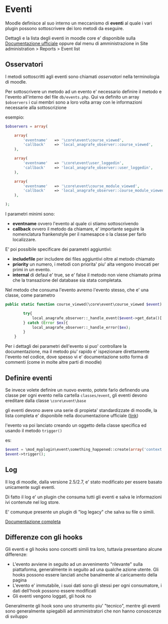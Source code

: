 Eventi
======

Moodle definisce al suo interno un meccanismo di **eventi** al quale i vari plugin possono sottoscrivere dei loro metodi da eseguire.

Dettagli e la lista degli eventi in moodle core e' disponibile sulla [Documentazione ufficiale](https://docs.moodle.org/dev/Events_API) oppure dal menu di amministrazione in Site administration > Reports > Event list

Osservatori
-----------

I metodi sottoscritti agli eventi sono chiamati *osservatori* nella terminologia di moodle.

Per sottoscrivere un metodo ad un evento e' necessario definire il metodo e l'evento all'interno del file `db/events.php`. Qui va definito un array `$observers` i cui membri sono a loro volta array con le informazioni necessarie alla sottoscrizione

esempio:

```php
$observers = array(

    array(
        'eventname'   => '\core\event\course_viewed',
        'callback'    => 'local_anagrafe_observer::course_viewed',
    ),

    array(
        'eventname'   => '\core\event\user_loggedin',
        'callback'    => 'local_anagrafe_observer::user_loggedin',
    ),

    array(
        'eventname'   => '\core\event\course_module_viewed',
        'callback'    => 'local_anagrafe_observer::course_module_viewed',
    ),

);
```

I parametri minimi sono:

* **eventname** ovvero l'evento al quale ci stiamo sottoscrivendo
* **callback** ovvero il metodo da chiamare, e' importante seguire la nomenclatura frankenstyle per il namesapce o la classe per farlo localizzare.

E' poi possibile specificare dei parametri aggiuntivi:

* **includefile** per includere dei files aggiuntivi oltre al metodo chiamato
* **priority** un numero, i metodi con priorita' piu' alta vengono invocati per primi in un evento.
* **internal** di defaul e' true, se e' false il metodo non viene chiamato prima che la transazione del database sia stata completata.

Nel metodo che consuma l'evento avremo l'evento stesso, che e' una classe, come parametro

```php
public static function course_viewed(\core\event\course_viewed $event) {

        try{
            local_anagrafe_observer::_handle_event($event->get_data()['userid'],$event->get_data()['courseid'],null);
        } catch (Error $ex){
            local_anagrafe_observer::_handle_error($ex);
        }
    }
```

Per i dettagli dei parametri dell'evento si puo' controllare la documentazione, ma il metodo piu' rapido e' ispezionare direttamente l'evento nel codice, dove spesso vi e' documentazione sotto forma di commenti (come in molte altre parti di moodle)

Definire eventi
---------------

Se invece volete definire un nuovo evento, potete farlo definendo una classe per ogni evento nella cartella `classes/event`, gli eventi devono ereditare dalla classe `\core\event\base`

gli eventi devono avere una serie di propieta' standardizzate di moodle, la lista completa e' disponibile nella documentazione ufficiale ([link](https://docs.moodle.org/dev/Events_API))

l'evento va poi lanciato creando un oggetto della classe specifica ed usando il metodo `trigger()`

es:

```php
$event = \mod_myplugin\event\something_happened::create(array('context' => $context, 'objectid' => YYY, 'other' => ZZZ));
$event->trigger();
```

Log
---

Il log di moodle, dalla versione 2.5/2.7, e' stato modificato per essere basato unicamente sugli eventi. 

Di fatto il log e' un plugin che consuma tutti gli eventi e salva le informazioni ivi contenute nel log store.

E' comunque presente un plugin di "log legacy" che salva su file o simili.

[Documentazione completa](https://docs.moodle.org/dev/Logging_2)

Differenze con gli hooks
------------------------

Gli eventi e gli hooks sono concetti simili tra loro, tuttavia presentano alcune differenze:

- L'evento avviene in seguito ad un avvenimento "rilevante" sulla piattaforma, generalmente in seguito ad una qualche azione utente. Gli hooks possono essere lanciati anche banalmente al caricamento della pagina
- L'evento e' immutabile, i suoi dati sono gli stessi per ogni consumatore, i dati dell'hook possono essere modificati
- Gli eventi vengono loggati, gli hook no

Generalmente gli hook sono uno strumento piu' "tecnico", mentre gli eventi sono generalmente spiegabili ad amministratori che non hanno conoscenze di sviluppo

